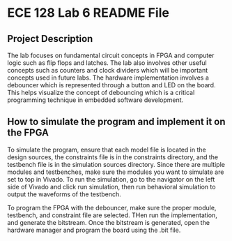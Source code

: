 # ECE 128 Lab 6 README File


## Project Description
The lab focuses on fundamental circuit concepts in FPGA and computer logic such as flip flops and latches. The lab also involves other useful concepts such as counters and clock dividers which will be important concepts used in future labs. The hardware implementation involves a debouncer which is represented through a button and LED on the board. This helps visualize the concept of debouncing which is a critical programming technique in embedded software development. 

## How to simulate the program and implement it on the FPGA 
To simulate the program, ensure that each model file is located in the design sources, the constraints file is in the constraints directory, and the testbench file is in the simulation sources directory. Since there are multiple modules and testbenches, make sure the modules you want to simulate are set to top in Vivado. To run the simulation, go to the navigator on the left side of Vivado and click run simulation, then run behavioral simulation to output the waveforms of the testbench. 

To program the FPGA with the debouncer, make sure the proper module, testbench, and constraint file are selected. THen run the implementation, and generate the bitstream. Once the bitstream is generated, open the hardware manager and program the board using the .bit file. 
